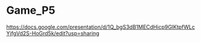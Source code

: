 # Game_P5

https://docs.google.com/presentation/d/1Q_bgS3dB1MECdHicp9GlKtpfWLcYjfgVd2S-HoGrd5k/edit?usp=sharing
